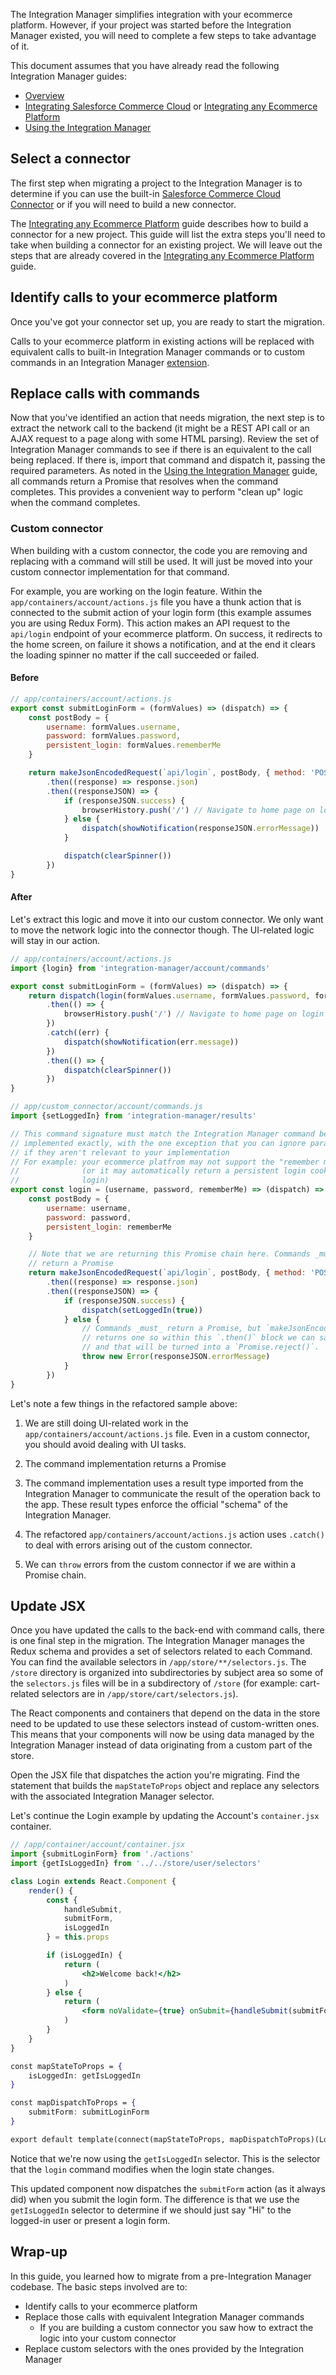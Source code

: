 The Integration Manager simplifies integration with your ecommerce platform.
However, if your project was started before the Integration Manager existed, you
will need to complete a few steps to take advantage of it.

This document assumes that you have already read the following Integration
Manager guides:

* [Overview](../ecommerce-overview)
* [Integrating Salesforce Commerce Cloud](../integrating-sfcc) or [Integrating
  any Ecommerce Platform](../building-a-connector)
* [Using the Integration Manager](../usage)

## Select a connector

The first step when migrating a project to the Integration Manager is to
determine if you can use the built-in [Salesforce Commerce Cloud
Connector](../integrating-sfcc) or if you will need to build a new connector.

The [Integrating any Ecommerce Platform](../building-a-connector) guide
describes how to build a connector for a new project. This guide will list the
extra steps you'll need to take when building a connector for an existing
project. We will leave out the steps that are already covered in the
[Integrating any Ecommerce Platform](../building-a-connector) guide.

## Identify calls to your ecommerce platform

Once you've got your connector set up, you are ready to start the migration.

Calls to your ecommerce platform in existing actions will be replaced with
equivalent calls to built-in Integration Manager
commands or to custom commands in
an Integration Manager [extension](../extending-a-connector).

## Replace calls with commands

Now that you've identified an action that needs migration, the next step is to
extract the network call to the backend (it might be a REST API call or an AJAX
request to a page along with some HTML parsing). Review the set of Integration
Manager commands to see if there is an equivalent to the call being replaced. If
there is, import that command and dispatch it, passing the required parameters.
As noted in the [Using the Integration Manager](../usage) guide, all commands
return a Promise that resolves when the command completes. This provides a
convenient way to perform "clean up" logic when the command completes.

### Custom connector

When building with a custom connector, the code you are removing and replacing
with a command will still be used. It will just be moved into your custom
connector implementation for that command.

For example, you are working on the login feature. Within the
`app/containers/account/actions.js` file you have a thunk action that is
connected to the submit action of your login form (this example assumes you are
using Redux Form). This action makes an API request to the `api/login` endpoint
of your ecommerce platform. On success, it redirects to the home screen, on
failure it shows a notification, and at the end it clears the loading spinner no
matter if the call succeeded or failed.

#### Before

```javascript
// app/containers/account/actions.js
export const submitLoginForm = (formValues) => (dispatch) => {
    const postBody = {
        username: formValues.username,
        password: formValues.password,
        persistent_login: formValues.rememberMe
    }

    return makeJsonEncodedRequest(`api/login`, postBody, { method: 'POST' })
        .then((response) => response.json)
        .then((responseJSON) => {
            if (responseJSON.success) {
                browserHistory.push('/') // Navigate to home page on login
            } else {
                dispatch(showNotification(responseJSON.errorMessage))
            }

            dispatch(clearSpinner())
        })
}
```

#### After

Let's extract this logic and move it into our custom connector. We only want to
move the network logic into the connector though. The UI-related logic will stay
in our action.

```javascript
// app/containers/account/actions.js
import {login} from 'integration-manager/account/commands'

export const submitLoginForm = (formValues) => (dispatch) => {
    return dispatch(login(formValues.username, formValues.password, formValues.rememberMe))
        .then(() => {
            browserHistory.push('/') // Navigate to home page on login
        })
        .catch((err) {
            dispatch(showNotification(err.message))
        })
        .then(() => {
            dispatch(clearSpinner())
        })
}

// app/custom_connector/account/commands.js
import {setLoggedIn} from 'integration-manager/results'

// This command signature must match the Integration Manager command being
// implemented exactly, with the one exception that you can ignore parameters
// if they aren't relevant to your implementation
// For example: your ecommerce platfrom may not support the "remember me" flag
//              (or it may automatically return a persistent login cookie upon
//              login)
export const login = (username, password, rememberMe) => (dispatch) => {
    const postBody = {
        username: username,
        password: password,
        persistent_login: rememberMe
    }

    // Note that we are returning this Promise chain here. Commands _must_ always
    // return a Promise
    return makeJsonEncodedRequest(`api/login`, postBody, { method: 'POST' })
        .then((response) => response.json)
        .then((responseJSON) => {
            if (responseJSON.success) {
                dispatch(setLoggedIn(true))
            } else {
                // Commands _must_ return a Promise, but `makeJsonEncodedRequest()`
                // returns one so within this `.then()` block we can safely `throw`
                // and that will be turned into a `Promise.reject()`.
                throw new Error(responseJSON.errorMessage)
            }
        })
}
```

Let's note a few things in the refactored sample above:

1) We are still doing UI-related work in the `app/containers/account/actions.js`
   file. Even in a custom connector, you should avoid dealing with UI tasks.

2) The command implementation returns a Promise

3) The command implementation uses a result type imported from the
   Integration Manager to communicate the result of the operation back to the
   app. These result types enforce the official "schema" of the Integration
   Manager.

4) The refactored `app/containers/account/actions.js` action uses `.catch()` to
   deal with errors arising out of the custom connector.

5) We can `throw` errors from the custom connector if we are within a Promise
   chain.

## Update JSX

Once you have updated the calls to the back-end with command calls, there is one
final step in the migration. The Integration Manager manages the Redux schema
and provides a set of selectors related to each
Command. You can find the available selectors in `/app/store/**/selectors.js`.
The `/store` directory is organized into subdirectories by subject area so some
of the `selectors.js` files will be in a subdirectory of `/store` (for example:
cart-related selectors are in `/app/store/cart/selectors.js`).

The React components and containers that depend on the data in the store need to
be updated to use these selectors instead of custom-written ones. This means
that your components will now be using data managed by the Integration Manager
instead of data originating from a custom part of the store.

Open the JSX file that dispatches the action you're migrating. Find the
statement that builds the `mapStateToProps` object and replace any selectors
with the associated Integration Manager selector.

Let's continue the Login example by updating the Account's `container.jsx`
container.

```jsx
// /app/container/account/container.jsx
import {submitLoginForm} from './actions'
import {getIsLoggedIn} from '../../store/user/selectors'

class Login extends React.Component {
    render() {
        const {
            handleSubmit,
            submitForm,
            isLoggedIn
        } = this.props

        if (isLoggedIn) {
            return (
                <h2>Welcome back!</h2>
            )
        } else {
            return (
                <form noValidate={true} onSubmit={handleSubmit(submitForm)}>
            )
        }
    }
}

const mapStateToProps = {
    isLoggedIn: getIsLoggedIn
}

const mapDispatchToProps = {
    submitForm: submitLoginForm
}

export default template(connect(mapStateToProps, mapDispatchToProps)(Login))
```

Notice that we're now using the `getIsLoggedIn` selector. This is the selector
that the `login` command modifies when the login state changes.

This updated component now dispatches the `submitForm` action (as it always did)
when you submit the login form. The difference is that we use the
`getIsLoggedIn` selector to determine if we should just say "Hi" to the
logged-in user or present a login form.

## Wrap-up

In this guide, you learned how to migrate from a pre-Integration Manager
codebase. The basic steps involved are to:

* Identify calls to your ecommerce platform
* Replace those calls with equivalent Integration Manager commands
    * If you are building a custom connector you saw how to extract the logic
      into your custom connector
* Replace custom selectors with the ones provided by the Integration Manager
